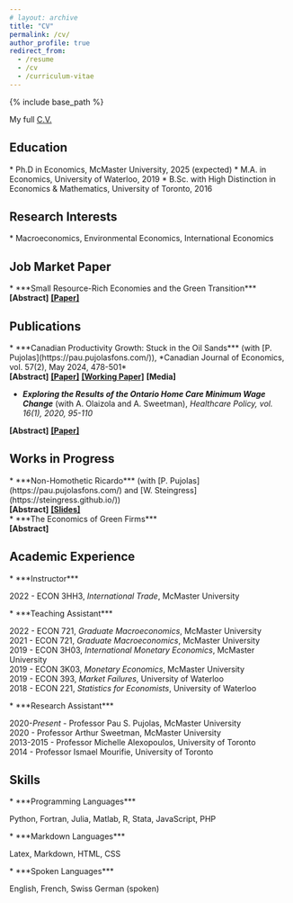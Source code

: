 ```yaml
---
# layout: archive
title: "CV"
permalink: /cv/
author_profile: true
redirect_from:
  - /resume
  - /cv
  - /curriculum-vitae
---
```


{% include base_path %}

My full <a href="../files/loertscher_cv.pdf" target="_blank">C.V.</a>

<h2 id="education">Education</h2>
* Ph.D in Economics, McMaster University, 2025 (expected)
* M.A. in Economics, University of Waterloo, 2019
* B.Sc. with High Distinction in Economics & Mathematics, University of Toronto, 2016

<h2 id="research-interests">Research Interests</h2>
* Macroeconomics, Environmental Economics, International Economics

<h2 id="jmp">Job Market Paper</h2>
* ***Small Resource-Rich Economies and the Green Transition***
<div id="container" class="paper-link-div"> 
<a id="abstract" class="unhide-button" onclick="displayTog('jmpAbstract')"><b>[Abstract]</b></a>
<a id="paper" href="../files/jmp.pdf" target="_blank"><b>[Paper]</b></a>
<!-- <a id="slides" href="../files/jmp_slides.pdf" target="_blank"><b>[Slides]</b></a> -->
</div>
<div id="jmpAbstract" class="paper-link-div" style="display:none;"><p>The global transition to clean energy carries significant implications for countries with large resource extraction sectors. I quantify the welfare impact of this transition for a small, resource-rich country. I develop a quantitative, overlapping generations model of a multi-region, multi-sector, small open economy with heterogeneous households featuring both fossil and clean energy production and calibrate it to the Canadian economy. In a backward-looking exercise, I find that the global rise in oil prices from 1997 to 2020 can quantitatively account for wage, consumption, and GDP growth differences across Canadian regions with and without fossil fuel extraction. In forward-looking counterfactual experiments, I quantitatively evaluate the effects of a global transition to clean energy as laid out in the International Energy Agency's path to a Net Zero world by 2050. Through the lens of the model, this scenario calls for a 50% reduction in global fossil fuel demand and an expansion of the clean energy sector to account for 90% of domestic energy production. I find that the reduction in international demand for fossil fuels decreases lifetime consumption by 0.56% overall. These losses are most pronounced among young, low income households in the fossil extracting region, whose lifetime consumption decreases by 0.77%. The expansion of the clean energy sector dampens the aggregate losses by 15%. An immediate expansion in the clean sector reduces the losses by 54%.</p></div>

<h2 id="publications">Publications</h2>
* ***Canadian Productivity Growth: Stuck in the Oil Sands*** (with [P. Pujolas](https://pau.pujolasfons.com/)), *Canadian Journal of Economics, vol. 57(2), May 2024, 478-501*
<div id="container" class="paper-link-div"> 
  <a id="abstract" class="unhide-button" onclick="displayTog('cjeAbstract')"><b>[Abstract]</b></a>
  <a id="paper" href="https://doi.org/10.1111/caje.12707" target="_blank"><b>[Paper]</b></a>
  <a id="working-paper" href="../files/cje_wp.pdf" target="_blank"><b>[Working Paper]</b></a>
  <a id="media" class="unhide-button" onclick="displayTog('cjeMedia')"><b>[Media]</b></a>
</div>
<div id="cjeAbstract" class="paper-link-div" style="display:none;"><p>We study the behaviour of Canadian Total Factor Productivity (TFP) growth over the past 60 years. We find that the observed stagnation during the last 20 years is entirely accounted for by the Oil sector. Higher oil prices made capital-intensive sources of oil like the oil sands viable to extract on a commercial scale. However, the greater input required per barrel of oil slowed TFP growth. Comparing Canadian TFP growth to those of the United States and Norway reinforces these results. However, our result should not be interpreted to carry any welfare implications.</p></div>
<div id="cjeMedia" class="paper-link-div media-link-div" style="display:none;">
<a href="https://www.theglobeandmail.com/business/commentary/article-despite-its-shortcomings-canada-is-not-an-economic-basket-case/" target="_blank">Globe and Mail </a>
<a href="https://www.theglobeandmail.com/business/commentary/article-canadas-productivity-problem-isnt-that-big-if-we-exclude-oil/" target="_blank">Globe and Mail (II) </a>
<a href="https://thehub.ca/2024/07/11/trevor-tombe-canadas-resource-sector-is-its-productivity-powerhouse/" target="_blank">The Hub </a>
<a href="https://www.tvo.org/article/is-canada-actually-facing-a-productivity-emergency" target="_blank">TVO </a>
<a href="https://brighterworld.mcmaster.ca/articles/over-a-barrel-canadas-oil-industry-is-a-drain-on-productivity-research-shows/" target="_blank">Brighter World </a>
<a href="https://worthwhile.typepad.com/worthwhile_canadian_initi/2024/06/tfp.html" target="_blank">Worthwhile Canadian Initiative </a>
<a href="https://nadaesgratis.es/admin/productividad-y-petroleo" target="_blank">NadaEsGratis </a>
<a href="https://www.ctf.ca/EN/EN/Newsletters/Perspectives/2023/4/230405.aspx" target="_blank">Canadian Tax Foundation </a>
<a href="https://open.spotify.com/episode/1YdR2hqTiQRvvf1qBGVHYJ?si=J7qGNoBGRJSEwsWpSZBsxg&nd=1&dlsi=6cb267e258254f01" target="_blank">Decoding Economics Papers</a>
<a href="https://macleans.ca/economy/why-canadas-economy-is-just-fine/" target="_blank">Maclean's</a>
</div>

* ***Exploring the Results of the Ontario Home Care Minimum Wage Change*** (with A. Olaizola and A. Sweetman), *Healthcare Policy, vol. 16(1), 2020, 95-110*
<div id="container" class="paper-link-div"> 
  <a id="abstract" class="unhide-button" onclick="displayTog('healthAbstract')"><b>[Abstract]</b></a>
  <a id="paper" href="https://www.ncbi.nlm.nih.gov/pmc/articles/PMC7435072/" target="_blank"><b>[Paper]</b></a>
  <div id="healthAbstract" style="display:none;"><p>In 2014, Ontario increased its “minimum wage” for personal support workers (PSWs) in publicly funded home care. The objective of this article is to determine the short-term results of this policy for home care PSWs’ wages, hours and job stability. Methods: This study uses descriptive graphs and ordinary least squares and unconditional quantile regressions, using PSWs across Canada as comparison groups. Results: Pre-policy nominal wages for Ontario home care PSWs stagnated, whereas real wages declined. The policy increased home care PSWs’ wages without noticeably affecting hours or job stability. However, wages were already increasing for low-wage home care workers in the rest of Canada.</p></div>
</div>

<h2 id="works-in-progress">Works in Progress</h2>
* ***Non-Homothetic Ricardo*** (with [P. Pujolas](https://pau.pujolasfons.com/) and [W. Steingress](https://steingress.github.io/))
<div id="container" class="paper-link-div"> 
<a id="abstract" class="unhide-button" onclick="displayTog('ricardoAbstract')"><b>[Abstract]</b></a>
<!-- <a id="paper"><b>[Paper]</b></a> -->
<a id="slides" href="../files/nonhomotheticricardo_slides.pdf" target="_blank"><b>[Slides]</b></a>
</div>
<div id="ricardoAbstract" class="paper-link-div" style="display:none;"><p><strong><em>Preliminary: </em></strong>How does product concentration affect welfare gains from trade? While traditional quantitative trade models can account for export concentration, they are unable to adequately match import concentration, particularly the fact that richer countries import a greater variety of goods. In this paper we enrich a multi-country Ricardian model of international trade to match both import and export concentration. Our model is also able to account for changes in the Least Traded Products margin (as defined in Kehoe and Ruhl, 2013) after a trade liberalization.</p></div>
* ***The Economics of Green Firms***
<div id="container" class="unhide-button" class="paper-link-div"> 
<a id="abstract" onclick="displayTog('ectpAbstract')"><b>[Abstract]</b></a>
<!-- <a id="paper"><b>[Paper]</b></a>
<a id="slides"><b>[Slides]</b></a> -->
</div>
<div id="ectpAbstract" class="paper-link-div" style="display:none;"><p><strong><em>Preliminary: </em></strong>How do producers of clean technology inputs differ from other firms? How responsive is the "Green Industry" to environmental policy? Using novel firm-level data from Canada, I identify producers of Environmental and Clean Technology Products (ECTP) and study their composition and dynamics over time. Using these insights, I develop a model of heterogeneous firms (as in Hopenhayn, 1992) to assess the efficacy of policies aimed at growing the industry.</p></div>
  
<h2 id="teaching">Academic Experience</h2>
* ***Instructor***
  <ul style="list-style-type:none;padding-inline-start:0;">
  <li>2022 - ECON 3HH3, <em>International Trade</em>, McMaster University</li>
  </ul>
* ***Teaching Assistant***
  <ul style="list-style-type:none; padding-inline-start:0;">
  <li>2022 - ECON 721, <em>Graduate Macroeconomics</em>, McMaster University</li> 
  <li>2021 - ECON 721, <em>Graduate Macroeconomics</em>, McMaster University</li> 
  <li>2019 - ECON 3H03, <em>International Monetary Economics</em>, McMaster University</li>
  <li>2019 - ECON 3K03, <em>Monetary Economics</em>, McMaster University</li>
  <li>2019 - ECON 393, <em>Market Failures</em>, University of Waterloo</li>
  <li>2018 - ECON 221, <em>Statistics for Economists</em>, University of Waterloo</li>
  </ul>
* ***Research Assistant***
  <ul style="list-style-type:none;padding-inline-start:0;">
  <li>2020-<em>Present</em> - Professor Pau S. Pujolas, McMaster University</li>
  <li>2020 - Professor Arthur Sweetman, McMaster University</li>  
  <li>2013-2015 - Professor Michelle Alexopoulos, University of Toronto</li>  
  <li>2014 - Professor Ismael Mourifie, University of Toronto</li>  
  </ul>

<h2 id="skills">Skills</h2>
* ***Programming Languages***  
  <ul style="list-style-type:none;padding-inline-start:0;">
  <li>Python, Fortran, Julia, Matlab, R, Stata, JavaScript, PHP</li>
  </ul>  
* ***Markdown Languages***  
  <ul style="list-style-type:none;padding-inline-start:0;">
  <li>Latex, Markdown, HTML, CSS  </li>
  </ul>
* ***Spoken Languages***  
  <ul style="list-style-type:none;padding-inline-start:0;">
  <li>English, French, Swiss German (spoken)</li>
  </ul>


